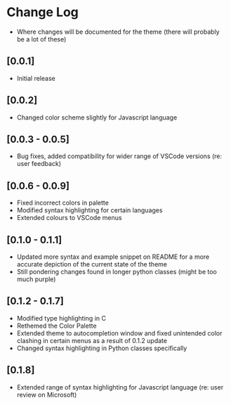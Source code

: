 # Change Log

- Where changes will be documented for the theme (there will probably be a lot of these)

## [0.0.1]

- Initial release

## [0.0.2]

- Changed color scheme slightly for Javascript language

## [0.0.3 - 0.0.5]

- Bug fixes, added compatibility for wider range of VSCode versions (re: user feedback)

## [0.0.6 - 0.0.9]

- Fixed incorrect colors in palette
- Modified syntax highlighting for certain languages
- Extended colours to VSCode menus

## [0.1.0 - 0.1.1]

- Updated more syntax and example snippet on README for a more accurate depiction of the current state of the theme
- Still pondering changes found in longer python classes (might be too much purple)

## [0.1.2 - 0.1.7]

- Modified type highlighting in C
- Rethemed the Color Palette
- Extended theme to autocompletion window and fixed unintended color clashing in certain menus as a result of 0.1.2 update
- Changed syntax highlighting in Python classes specifically

## [0.1.8]

- Extended range of syntax highlighting for Javascript language (re: user review on Microsoft) 
